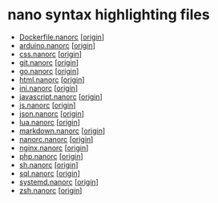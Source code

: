 # nano syntax highlighting files

- [Dockerfile.nanorc](./Dockerfile.nanorc) [[origin](https://github.com/scopatz/nanorc/blob/master/Dockerfile.nanorc)]
- [arduino.nanorc](./arduino.nanorc) [[origin](https://github.com/scopatz/nanorc/blob/master/arduino.nanorc)]
- [css.nanorc](./css.nanorc) [[origin](https://github.com/scopatz/nanorc/blob/master/css.nanorc)]
- [git.nanorc](./git.nanorc) [[origin](https://github.com/scopatz/nanorc/blob/master/git.nanorc)]
- [go.nanorc](./go.nanorc) [[origin](https://github.com/scopatz/nanorc/blob/master/go.nanorc)]
- [html.nanorc](./html.nanorc) [[origin](https://github.com/scopatz/nanorc/blob/master/html.nanorc)]
- [ini.nanorc](./ini.nanorc) [[origin](https://github.com/scopatz/nanorc/blob/master/ini.nanorc)]
- [javascript.nanorc](./javascript.nanorc) [[origin](https://github.com/scopatz/nanorc/blob/master/javascript.nanorc)]
- [js.nanorc](./js.nanorc) [[origin](https://github.com/scopatz/nanorc/blob/master/js.nanorc)]
- [json.nanorc](./json.nanorc) [[origin](https://github.com/scopatz/nanorc/blob/master/json.nanorc)]
- [lua.nanorc](./lua.nanorc) [[origin](https://github.com/scopatz/nanorc/blob/master/lua.nanorc)]
- [markdown.nanorc](./markdown.nanorc) [[origin](https://github.com/scopatz/nanorc/blob/master/markdown.nanorc)]
- [nanorc.nanorc](./nanorc.nanorc) [[origin](https://github.com/scopatz/nanorc/blob/master/nanorc.nanorc)]
- [nginx.nanorc](./nginx.nanorc) [[origin](https://github.com/scopatz/nanorc/blob/master/nginx.nanorc)]
- [php.nanorc](./php.nanorc) [[origin](https://github.com/scopatz/nanorc/blob/master/php.nanorc)]
- [sh.nanorc](./sh.nanorc) [[origin](https://github.com/scopatz/nanorc/blob/master/sh.nanorc)]
- [sql.nanorc](./sql.nanorc) [[origin](https://github.com/scopatz/nanorc/blob/master/sql.nanorc)]
- [systemd.nanorc](./systemd.nanorc) [[origin](https://github.com/scopatz/nanorc/blob/master/systemd.nanorc)]
- [zsh.nanorc](./zsh.nanorc) [[origin](https://github.com/scopatz/nanorc/blob/master/zsh.nanorc)]
